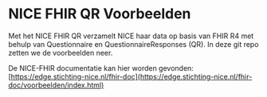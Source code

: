 # NICE FHIR QR Voorbeelden

Met het NICE FHIR QR verzamelt NICE haar data op basis van FHIR R4 met behulp van Questionnaire en QuestionnaireResponses (QR). In deze git repo zetten we de voorbeelden neer.


De NICE-FHIR documentatie kan hier worden gevonden:
[https://edge.stichting-nice.nl/fhir-doc](https://edge.stichting-nice.nl/fhir-doc/voorbeelden/index.html)